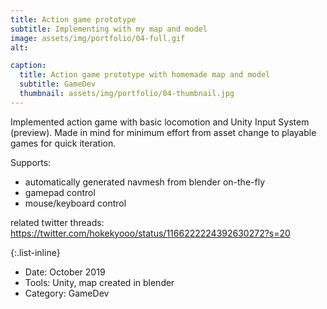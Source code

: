 ```yaml
---
title: Action game prototype
subtitle: Implementing with my map and model
image: assets/img/portfolio/04-full.gif
alt: 

caption:
  title: Action game prototype with homemade map and model
  subtitle: GameDev
  thumbnail: assets/img/portfolio/04-thumbnail.jpg
---
```

Implemented action game with basic locomotion and Unity Input System (preview). 
Made in mind for minimum effort from asset change to playable games for quick iteration.

Supports:
- automatically generated navmesh from blender on-the-fly
- gamepad control
- mouse/keyboard control 

related twitter threads: 
https://twitter.com/hokekyooo/status/1166222224392630272?s=20

{:.list-inline}
- Date: October 2019
- Tools: Unity, map created in blender
- Category: GameDev

